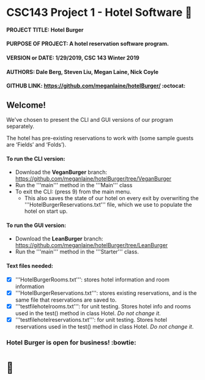 # CSC143 Project 1  - Hotel Software :hotel:

#### PROJECT TITLE: Hotel Burger
#### PURPOSE OF PROJECT: A hotel reservation software program.
#### VERSION or DATE: 1/29/2019, CSC 143 Winter 2019
#### AUTHORS: Dale Berg, Steven Liu, Megan Laine, Nick Coyle
#### GITHUB LINK: <https://github.com/meganlaine/hotelBurger/> :octocat:


## Welcome! 

We've chosen to present the CLI and GUI versions of our program separately.

The hotel has pre-existing reservations to work with
(some sample guests are ‘Fields’ and ‘Folds’).


#### To run the CLI version:
* Download the __VeganBurger__ branch: <https://github.com/meganlaine/hotelBurger/tree/VeganBurger>
* Run the '''main''' method in the '''Main''' class
* To exit the CLI: (press 9) from the main menu. 
    * This also saves the state of our hotel on every exit by overwriting the '''HotelBurgerReservations.txt''' file, which we use to populate the hotel on start up.


#### To run the GUI version:
* Download the __LeanBurger__ branch: <https://github.com/meganlaine/hotelBurger/tree/LeanBurger>
* Run the '''main''' method in the '''Starter''' class.


#### Text files needed:
- [x] '''HotelBurgerRooms.txt''': stores hotel information and room information
- [x] '''HotelBurgerReservations.txt''': stores existing reservations, 
and is the same file that reservations are saved to.
- [x] '''testfilehotelrooms.txt''': for unit testing. Stores hotel info and rooms used in the test() method in class Hotel. *Do not change it*.
- [x] '''testfilehotelreservations.txt''': for unit testing. Stores hotel reservations used in the test() method in class Hotel. *Do not change it*.

### Hotel Burger is open for business! :bowtie:
# :hamburger:
